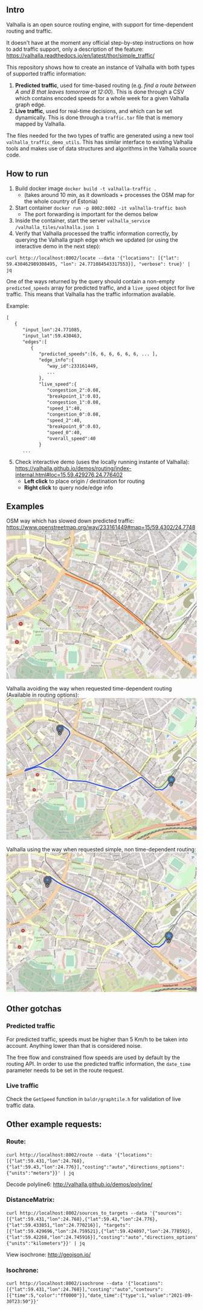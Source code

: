 ## Intro

Valhalla is an open source routing engine, with support for time-dependent routing and traffic. 

It doesn't have at the moment any official step-by-step instructions on how to add traffic support, only a description of the feature: https://valhalla.readthedocs.io/en/latest/thor/simple_traffic/

This repository shows how to create an instance of Valhalla with both types of supported traffic information:
1. __Predicted traffic__, used for time-based routing (e.g. _find a route between A and B that leaves tomorrow at 12:00_). This is done through a CSV which contains encoded speeds for a whole week for a given Valhalla graph edge.
2. __Live traffic__, used for real-time decisions, and which can be set dynamically. This is done through a `traffic.tar` file that is memory mapped by Valhalla.  

The files needed for the two types of traffic are generated using a new tool `valhalla_traffic_demo_utils`.
This has similar interface to existing Valhalla tools and makes use of data structures and algorithms in the Valhalla source code.

## How to run

1. Build docker image `docker build -t valhalla-traffic .`
    * (takes around 10 min, as it downloads + processes the OSM map for the whole country of Estonia)
2. Start container `docker run -p 8002:8002 -it valhalla-traffic bash`
    * The port forwarding is important for the demos below
3. Inside the container, start the server `valhalla_service /valhalla_tiles/valhalla.json 1`
4. Verify that Valhalla processed the traffic information correctly, by querying the Valhalla graph edge which we updated (or using the interactive demo in the next step):
```
curl http://localhost:8002/locate --data '{"locations": [{"lat": 59.430462989308495, "lon": 24.771084543317553}], "verbose": true}' | jq
```
One of the ways returned by the query should contain a non-empty `predicted_speeds` array for predicted traffic, and a `live_speed` object for live traffic. This means that Valhalla has the traffic information available.

Example:
```
[
   {
      "input_lon":24.771085,
      "input_lat":59.430463,
      "edges":[
         {
            "predicted_speeds":[6, 6, 6, 6, 6, 6, ... ],
            "edge_info":{
               "way_id":233161449,
               ...
            },
            "live_speed":{
               "congestion_2":0.08,
               "breakpoint_1":0.03,
               "congestion_1":0.08,
               "speed_1":40,
               "congestion_0":0.08,
               "speed_2":40,
               "breakpoint_0":0.03,
               "speed_0":40,
               "overall_speed":40
            }
      ...
```
   
5. Check interactive demo (uses the locally running instante of Valhalla): https://valhalla.github.io/demos/routing/index-internal.html#loc=15,59.429276,24.776402
    * __Left click__ to place origin / destination for routing
    * __Right click__ to query node/edge info

## Examples

OSM way which has slowed down predicted traffic: https://www.openstreetmap.org/way/233161449#map=15/59.4302/24.7748
![OSM way](screenshots/osm_way.png?raw=true "OSM way")

Valhalla avoiding the way when requested time-dependent routing (Available in routing options):
![OSM way](screenshots/with_date_time.png?raw=true "OSM way")

Valhalla using the way when requested simple, non time-dependent routing:
![OSM way](screenshots/without_date_time.png?raw=true "OSM way")

## Other gotchas

### Predicted traffic
For predicted traffic, speeds must be higher than 5 Km/h to be taken into account. 
Anything lower than that is considered noise.

The free flow and constrained flow speeds are used by default by the routing API.
In order to use the predicted traffic information, the `date_time` parameter needs to be set in the route request.  

### Live traffic
Check the `GetSpeed` function in `baldr/graphtile.h` for validation of live traffic data.

## Other example requests:

### Route:
```
curl http://localhost:8002/route --data '{"locations":[{"lat":59.431,"lon":24.768},{"lat":59.43,"lon":24.776}],"costing":"auto","directions_options":{"units":"meters"}}' | jq
```
Decode polyline6: http://valhalla.github.io/demos/polyline/

### DistanceMatrix:
```
curl http://localhost:8002/sources_to_targets --data '{"sources":[{"lat":59.431,"lon":24.768},{"lat":59.43,"lon":24.776},{"lat":59.433851,"lon":24.770216}], "targets":[{"lat":59.429696,"lon":24.759521},{"lat":59.424097,"lon":24.778592},{"lat":59.42268,"lon":24.745916}],"costing":"auto","directions_options":{"units":"kilometers"}}' | jq
```
View isochrone: http://geojson.io/

### Isochrone:

```
curl http://localhost:8002/isochrone --data '{"locations":[{"lat":59.431,"lon":24.768}],"costing":"auto","contours":[{"time":5,"color":"ff0000"}],"date_time":{"type":1,"value":"2021-09-30T23:50"}}'
```
